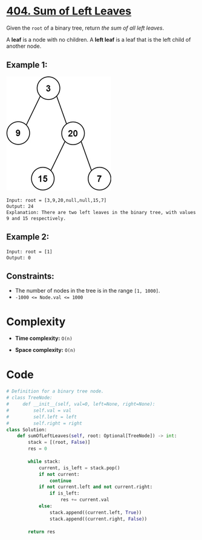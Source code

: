 # [404. Sum of Left Leaves](https://leetcode.com/problems/sum-of-left-leaves/description/?envType=daily-question&envId=2024-04-14)

Given the `root` of a binary tree, return _the sum of all left leaves_.

A **leaf** is a node with no children. A **left leaf** is a leaf that is the left child of another node.

## Example 1:

![alt text](image.png)

```
Input: root = [3,9,20,null,null,15,7]
Output: 24
Explanation: There are two left leaves in the binary tree, with values 9 and 15 respectively.
```

## Example 2:

```
Input: root = [1]
Output: 0
```

## Constraints:

- The number of nodes in the tree is in the range `[1, 1000]`.
- `-1000 <= Node.val <= 1000`

# Complexity

- **Time complexity:**
  `O(n)`

- **Space complexity:**
  `O(n)`

# Code

```python
# Definition for a binary tree node.
# class TreeNode:
#     def __init__(self, val=0, left=None, right=None):
#         self.val = val
#         self.left = left
#         self.right = right
class Solution:
    def sumOfLeftLeaves(self, root: Optional[TreeNode]) -> int:
        stack = [(root, False)]
        res = 0

        while stack:
            current, is_left = stack.pop()
            if not current:
                continue
            if not current.left and not current.right:
                if is_left:
                    res += current.val
            else:
                stack.append((current.left, True))
                stack.append((current.right, False))

        return res

```
